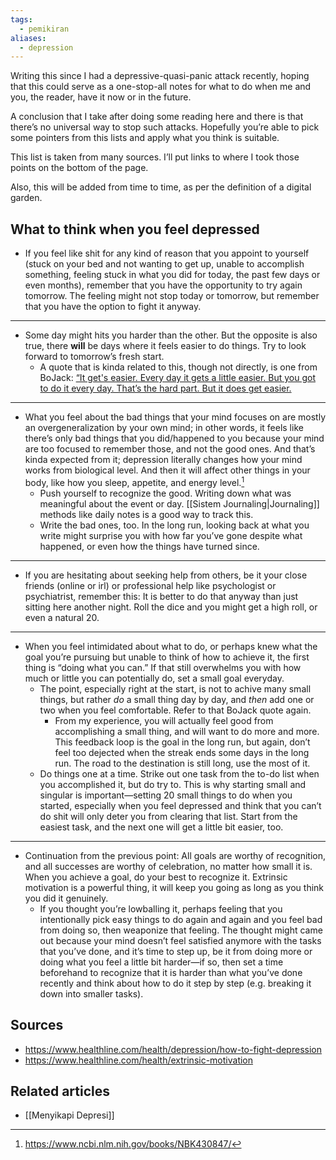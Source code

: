 ```yaml
---
tags:
  - pemikiran
aliases:
  - depression
---
```

Writing this since I had a depressive-quasi-panic attack recently, hoping that this could serve as a one-stop-all notes for what to do when me and you, the reader, have it now or in the future.

A conclusion that I take after doing some reading here and there is that there’s no universal way to stop such attacks. Hopefully you’re able to pick some pointers from this lists and apply what you think is suitable.

This list is taken from many sources. I’ll put links to where I took those points on the bottom of the page.

Also, this will be added from time to time, as per the definition of a digital garden.

## What to think when you feel depressed

- If you feel like shit for any kind of reason that you appoint to yourself (stuck on your bed and not wanting to get up, unable to accomplish something, feeling stuck in what you did for today, the past few days or even months), remember that you have the opportunity to try again tomorrow. The feeling might not stop today or tomorrow, but remember that you have the option to fight it anyway.

---

- Some day might hits you harder than the other. But the opposite is also true, there **will** be days where it feels easier to do things. Try to look forward to tomorrow’s fresh start.
    - A quote that is kinda related to this, though not directly, is one from BoJack: [“It get's easier. Every day it gets a little easier. But you got to do it every day. That’s the hard part. But it does get easier.](https://www.youtube.com/watch?v=R2_Mn-qRKjA)

---

- What you feel about the bad things that your mind focuses on are mostly an overgeneralization by your own mind; in other words, it feels like there’s only bad things that you did/happened to you because your mind are too focused to remember those, and not the good ones. And that’s kinda expected from it; depression literally changes how your mind works from biological level. And then it will affect other things in your body, like how you sleep, appetite, and energy level.[^1]
    - Push yourself to recognize the good. Writing down what was meaningful about the event or day. [[Sistem Journaling|Journaling]] methods like daily notes is a good way to track this.
    - Write the bad ones, too. In the long run, looking back at what you write might surprise you with how far you’ve gone despite what happened, or even how the things have turned since.

---

- If you are hesitating about seeking help from others, be it your close friends (online or irl) or professional help like psychologist or psychiatrist, remember this: It is better to do that anyway than just sitting here another night. Roll the dice and you might get a high roll, or even a natural 20.

---

- When you feel intimidated about what to do, or perhaps knew what the goal you’re pursuing but unable to think of how to achieve it, the first thing is “doing what you can.” If that still overwhelms you with how much or little you can potentially do, set a small goal everyday.
    - The point, especially right at the start, is not to achive many small things, but rather *do* a small thing day by day, and *then* add one or two when you feel comfortable. Refer to that BoJack quote again.
        - From my experience, you will actually feel good from accomplishing a small thing, and will want to do more and more. This feedback loop is the goal in the long run, but again, don’t feel too dejected when the streak ends some days in the long run. The road to the destination is still long, use the most of it.
    - Do things one at a time. Strike out one task from the to-do list when you accomplished it, but do try to. This is why starting small and singular is important—setting 20 small things to do when you started, especially when you feel depressed and think that you can’t do shit will only deter you from clearing that list. Start from the easiest task, and the next one will get a little bit easier, too.

---

- Continuation from the previous point: All goals are worthy of recognition, and all successes are worthy of celebration, no matter how small it is. When you achieve a goal, do your best to recognize it. Extrinsic motivation is a powerful thing, it will keep you going as long as you think you did it genuinely.
    - If you thought you’re lowballing it, perhaps feeling that you intentionally pick easy things to do again and again and you feel bad from doing so, then weaponize that feeling. The thought might came out because your mind doesn’t feel satisfied anymore with the tasks that you’ve done, and it’s time to step up, be it from doing more or doing what you feel a little bit harder—if so, then set a time beforehand to recognize that it is harder than what you’ve done recently and think about how to do it step by step (e.g. breaking it down into smaller tasks).

## Sources

- https://www.healthline.com/health/depression/how-to-fight-depression
- https://www.healthline.com/health/extrinsic-motivation

## Related articles

- [[Menyikapi Depresi]]

[^1]: https://www.ncbi.nlm.nih.gov/books/NBK430847/